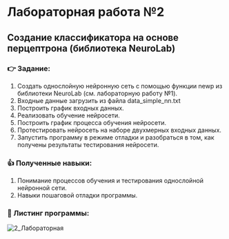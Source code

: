 # Лабораторная работа №2
## Создание классификатора на основе перцептрона (библиотека NeuroLab)
 ### :point_right: Задание:
1.	Создать однослойную нейронную сеть с помощью функции newp из библиотеки NeuroLab (см. лабораторную работу №1).
2.	Входные данные загрузить из файла data_simple_nn.txt
3.	Построить график входных данных.
4.	Реализовать обучение нейросети.
5.	Построить график процесса обучения нейросети.
6.	Протестировать нейросеть на наборе двухмерных входных данных.
7.	Запустить программу в режиме отладки и разобраться в том, как получены результаты тестирования нейросети. 

### :thumbsup: Полученные навыки:
1. Понимание процессов обучения и тестирования однослойной нейронной сети.
2. Навыки пошаговой отладки программы.
### :bookmark_tabs: Листинг программы:
![2_Лабораторная](https://github.com/user-attachments/assets/c8cd2f29-1aec-4e2e-9d4f-0921b54c64ce)

